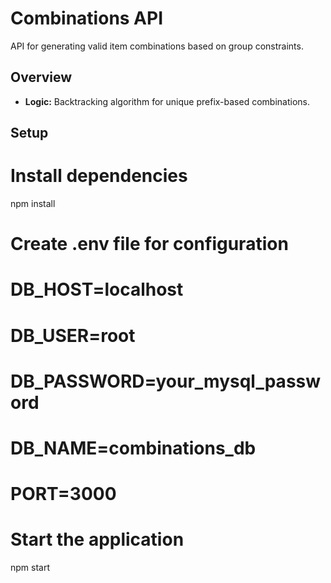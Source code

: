 # Combinations API

API for generating valid item combinations based on group constraints.

## Overview

- **Logic:** Backtracking algorithm for unique prefix-based combinations.

## Setup

# Install dependencies
npm install

# Create .env file for configuration
# DB_HOST=localhost
# DB_USER=root
# DB_PASSWORD=your_mysql_password
# DB_NAME=combinations_db
# PORT=3000


# Start the application
npm start
